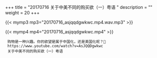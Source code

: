 +++
title = "20170716  关于中美不同的购买欲（一）粤语 "
description = ""
weight = 20
+++

{{< mymp3 mp3="20170716_asjqqdgwkwc.mp4.wav.mp3" >}}

{{< mymp4 mp4="20170716_asjqqdgwkwc.mp4" >}}

     购物是一种兴趣。你的欲望是属于中国化，还是美国化呢？🤔 
     https://www.youtube.com/watch?v=AsJQQDgwkwc 
     关于中美不同的购买欲（一）粤语 

